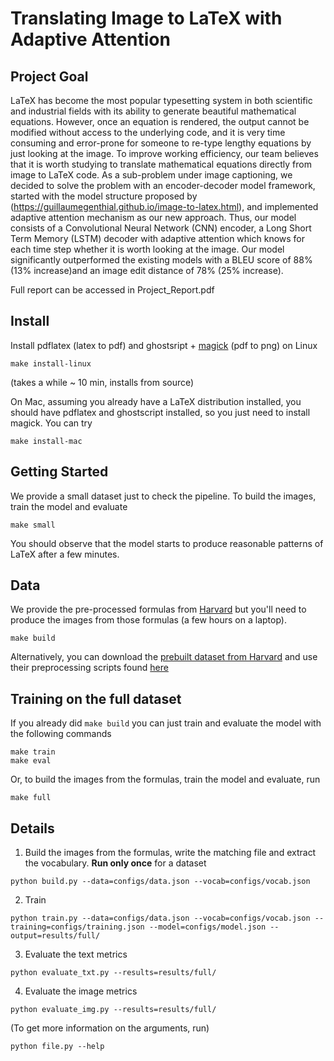 # Translating Image to LaTeX with Adaptive Attention

## Project Goal

LaTeX has become the most popular typesetting system in both scientific and industrial fields with its ability to generate
beautiful mathematical equations. However, once an equation is rendered, the output cannot be modified without
access to the underlying code, and it is very time consuming and error-prone for someone to re-type lengthy equations
by just looking at the image. To improve working efficiency, our team believes that it is worth studying to translate
mathematical equations directly from image to LaTeX code. As a sub-problem under image captioning, we decided to solve the problem with an encoder-decoder model
framework, started with the model structure proposed by (https://guillaumegenthial.github.io/image-to-latex.html), and implemented adaptive attention mechanism
as our new approach. Thus, our model consists of a Convolutional Neural Network (CNN) encoder, a Long Short Term Memory (LSTM) decoder with adaptive attention
which knows for each time step whether it is worth looking at the image. Our model significantly outperformed the existing models with a BLEU score of 88% (13% increase)and
an image edit distance of 78% (25% increase).

Full report can be accessed in Project_Report.pdf

## Install

Install pdflatex (latex to pdf) and ghostsript + [magick](https://www.imagemagick.org/script/install-source.php
) (pdf to png) on Linux


```
make install-linux
```

(takes a while ~ 10 min, installs from source)

On Mac, assuming you already have a LaTeX distribution installed, you should have pdflatex and ghostscript installed, so you just need to install magick. You can try

```
make install-mac
```

## Getting Started

We provide a small dataset just to check the pipeline. To build the images, train the model and evaluate

```
make small
```

You should observe that the model starts to produce reasonable patterns of LaTeX after a few minutes.


## Data

We provide the pre-processed formulas from [Harvard](https://zenodo.org/record/56198#.V2p0KTXT6eA) but you'll need to produce the images from those formulas (a few hours on a laptop).

```
make build
```

Alternatively, you can download the [prebuilt dataset from Harvard](https://zenodo.org/record/56198#.V2p0KTXT6eA) and use their preprocessing scripts found [here](https://github.com/harvardnlp/im2markup)


## Training on the full dataset

If you already did `make build` you can just train and evaluate the model with the following commands

```
make train
make eval
```

Or, to build the images from the formulas, train the model and evaluate, run

```
make full
```


## Details

1. Build the images from the formulas, write the matching file and extract the vocabulary. __Run only once__ for a dataset
```
python build.py --data=configs/data.json --vocab=configs/vocab.json
```

2. Train
```
python train.py --data=configs/data.json --vocab=configs/vocab.json --training=configs/training.json --model=configs/model.json --output=results/full/
```

3. Evaluate the text metrics
```
python evaluate_txt.py --results=results/full/
```

4. Evaluate the image metrics
```
python evaluate_img.py --results=results/full/
```

(To get more information on the arguments, run)

```
python file.py --help
```
